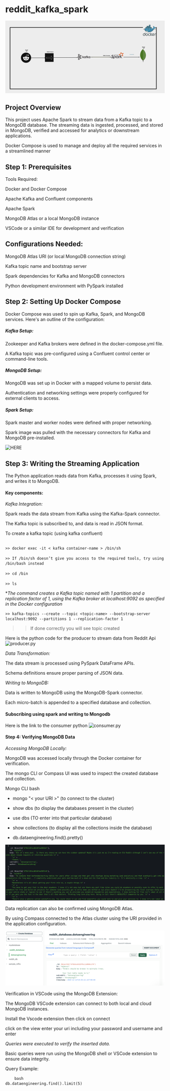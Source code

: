# reddit_kafka_spark

![](https://github.com/Chichi126/reddit_kafka_spark/blob/715b029dac1eba80683ff188a70f4d668800966c/Screenshot%202024-12-16%20at%209.59.01%20AM.png)





## Project Overview

This project uses Apache Spark to stream data from a Kafka topic to a MongoDB database. The streaming data is ingested, processed, and stored in MongoDB, verified and 
accessed for analytics or downstream applications. 

Docker Compose is used to manage and deploy all the required services in a streamlined manner

## Step 1: Prerequisites

Tools Required:

Docker and Docker Compose

Apache Kafka and Confluent components

Apache Spark

MongoDB Atlas or a local MongoDB instance

VSCode or a similar IDE for development and verification

## Configurations Needed:

MongoDB Atlas URI (or local MongoDB connection string)

Kafka topic name and bootstrap server

Spark dependencies for Kafka and MongoDB connectors

Python development environment with PySpark installed


## Step 2: Setting Up Docker Compose

Docker Compose was used to spin up Kafka, Spark, and MongoDB services. Here's an outline of the configuration:

##### Kafka Setup:

Zookeeper and Kafka brokers were defined in the docker-compose.yml file.

A Kafka topic was pre-configured using a Confluent control center or command-line tools.



##### MongoDB Setup:

MongoDB was set up in Docker with a mapped volume to persist data.

Authentication and networking settings were properly configured for external clients to access.

##### Spark Setup:

Spark master and worker nodes were defined with proper networking.

Spark image was pulled with the necessary connectors for Kafka and MongoDB pre-installed.


![HERE](docker-compose.yml)

## Step 3: Writing the Streaming Application

The Python application reads data from Kafka, processes it using Spark, and writes it to MongoDB. 

#### Key components:

*Kafka Integration:*

Spark reads the data stream from Kafka using the Kafka-Spark connector.

The Kafka topic is subscribed to, and data is read in JSON format.

To create a kafka topic (using kafka confluent)

```

>> docker exec -it < kafka container-name > /bin/sh

>> If /bin/sh doesn’t give you access to the required tools, try using /bin/bash instead

>> cd /bin

>> ls

```

**The command creates a Kafka topic named <topic-name> with 1 partition and a replication factor of 1, using the Kafka broker at localhost:9092 as specified in the Docker configuration*
```
>> kafka-topics --create --topic <topic-name> --bootstrap-server localhost:9092 --partitions 1 --replication-factor 1
```

>> If done correctly you will see topic created


Here is the python code for the producer to stream data from Reddit Api ![producer.py](HERE)



*Data Transformation:*

The data stream is processed using PySpark DataFrame APIs.

Schema definitions ensure proper parsing of JSON data.

*Writing to MongoDB:*

Data is written to MongoDB using the MongoDB-Spark connector.

Each micro-batch is appended to a specified database and collection.

#### Subscribing using spark and writing to Mongodb

Here is the link to the consumer python ![consumer.py](here)

#### Step 4: Verifying MongoDB Data

*Accessing MongoDB Locally:*

MongoDB was accessed locally through the Docker container for verification.

The mongo CLI or Compass UI was used to inspect the created database and collection.

Mongo CLI bash 

  * mongo "< your URI >" (to connect to the cluster)
    
  * show dbs (to display the databases present in the cluster)
    
  * use dbs  (TO enter into that particular database)
    
  * show collections (to display all the collections <tables> inside the database)
    
  * db.dataengineering.find().pretty()

![](https://github.com/Chichi126/reddit_kafka_spark/blob/f2b5d52abf6f2a41c43604b03b3583831340895e/Screenshot%202024-12-12%20at%206.06.14%20PM.png)


Data replication can also be confirmed using MongoDB Atlas.

By using Compass connected to the Atlas cluster using the URI provided in the application configuration.

![](https://github.com/Chichi126/reddit_kafka_spark/blob/f2b5d52abf6f2a41c43604b03b3583831340895e/Screenshot%202024-12-16%20at%2010.35.34%20AM.png)


Verification in VSCode using the MongoDB Extension:

The MongoDB VSCode extension can connect to both local and cloud MongoDB instances.

Install the Vscode extension then click on connect

click on the view enter your uri including your password and username and enter

*Queries were executed to verify the inserted data.*

Basic queries were run using the MongoDB shell or VSCode extension to ensure data integrity.

Query Example:

```
    bash
db.dataengineering.find().limit(5)

